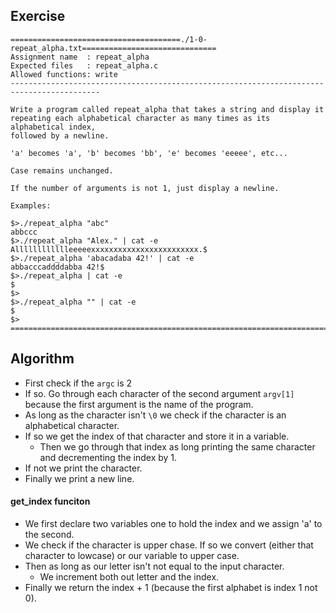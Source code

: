 ## Exercise

```
======================================./1-0-repeat_alpha.txt==============================
Assignment name  : repeat_alpha
Expected files   : repeat_alpha.c
Allowed functions: write
------------------------------------------------------------------------------------------

Write a program called repeat_alpha that takes a string and display it
repeating each alphabetical character as many times as its alphabetical index,
followed by a newline.

'a' becomes 'a', 'b' becomes 'bb', 'e' becomes 'eeeee', etc...

Case remains unchanged.

If the number of arguments is not 1, just display a newline.

Examples:

$>./repeat_alpha "abc"
abbccc
$>./repeat_alpha "Alex." | cat -e
Alllllllllllleeeeexxxxxxxxxxxxxxxxxxxxxxxx.$
$>./repeat_alpha 'abacadaba 42!' | cat -e
abbacccaddddabba 42!$
$>./repeat_alpha | cat -e
$
$>
$>./repeat_alpha "" | cat -e
$
$>
==========================================================================================
```

## Algorithm

- First check if the `argc` is 2
- If so. Go through each character of the second argument `argv[1]` because the first argument is the name of the program.
- As long as the character isn't `\0` we check if the character is an alphabetical character.
- If so we get the index of that character and store it in a variable.
	- Then we go through that index as long printing the same character and decrementing the index by 1.
- If not we print the character.
- Finally we print a new line.

#### get_index funciton
- We first declare two variables one to hold the index and we assign 'a' to the second.
- We check if the character is upper chase. If so we convert (either that character to lowcase) or our variable to upper case.
- Then as long as our letter isn't not equal to the input character.
	- We increment both out letter and the index.
- Finally we return the index + 1 (because the first alphabet is index 1 not 0).

